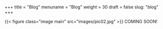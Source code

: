 +++
title = "Blog"
menuname = "Blog"
weight = 30
draft = false
slug: "blog"
+++

{{< figure class="image main" src="images/pic02.jpg" >}}
COMING SOON!
